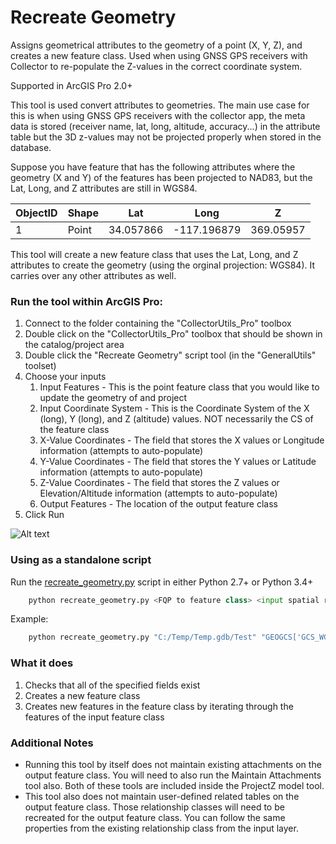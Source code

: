 # Recreate Geometry
Assigns geometrical attributes to the geometry of a point (X, Y, Z), and creates a new feature class. Used when using GNSS GPS receivers with Collector to re-populate the Z-values in the correct coordinate system.

Supported in ArcGIS Pro 2.0+

This tool is used convert attributes to geometries. The main use case for this is when using GNSS GPS receivers with the collector app, the meta data is stored (receiver name, lat, long, altitude, accuracy...) in the attribute table but the 3D z-values may not be projected properly when stored in the database. 

Suppose you have feature that has the following attributes where the geometry (X and Y) of the features has been projected to NAD83, but the Lat, Long, and Z attributes are still in WGS84. 

| ObjectID | Shape   | Lat       | Long        | Z         |
|----------|---------|-----------|-------------|-----------|
| 1        | Point   | 34.057866 | -117.196879 | 369.05957 |

This tool will create a new feature class that uses the Lat, Long, and Z attributes to create the geometry (using the orginal projection: WGS84). It carries over any other attributes as well.

### Run the tool within ArcGIS Pro:

1. Connect to the folder containing the "CollectorUtils_Pro" toolbox
2. Double click on the "CollectorUtils_Pro" toolbox that should be shown in the catalog/project area
3. Double click the "Recreate Geometry" script tool (in the "GeneralUtils" toolset)
4. Choose your inputs
    1. Input Features - This is the point feature class that you would like to update the geometry of and project
    2. Input Coordinate System - This is the Coordinate System of the X (long), Y (long), and Z (altitude) values. NOT necessarily the CS of the feature class
    3. X-Value Coordinates - The field that stores the X values or Longitude information (attempts to auto-populate)
    4. Y-Value Coordinates - The field that stores the Y values or Latitude information (attempts to auto-populate)
    5. Z-Value Coordinates - The field that stores the Z values or Elevation/Altitude information (attempts to auto-populate)
    6. Output Features - The location of the output feature class
5. Click Run

![Alt text](images/RecreateGeometry_interface.JPG "Interface")

### Using as a standalone script
Run the [recreate_geometry.py](scripts/recreate_geometry.py) script in either Python 2.7+ or Python 3.4+
```python
    python recreate_geometry.py <FQP to feature class> <input spatial reference as string> <x-field> <y-field> <z-field> <FQP to output feature class>
```

Example:
```python
    python recreate_geometry.py "C:/Temp/Temp.gdb/Test" "GEOGCS['GCS_WGS_1984',DATUM['D_WGS_1984',SPHEROID['WGS_1984',6378137.0,298.257223563]],PRIMEM['Greenwich',0.0],UNIT['Degree',0.0174532925199433]],VERTCS['WGS_1984',DATUM['D_WGS_1984',SPHEROID['WGS_1984',6378137.0,298.257223563]],PARAMETER['Vertical_Shift',0.0],PARAMETER['Direction',1.0],UNIT['Meter',1.0]]" "ESRIGNSS_LONGITUDE" "ESRIGNSS_LATITUDE" "ESRIGNSS_ALTITUDE" "C:/Temp/Output.gdb/Output3"
```

### What it does
1. Checks that all of the specified fields exist
2. Creates a new feature class
3. Creates new features in the feature class by iterating through the features of the input feature class

### Additional Notes
- Running this tool by itself does not maintain existing attachments on the output feature class. You will need to also run the Maintain Attachments tool also. Both of these tools are included inside the ProjectZ model tool. 
- This tool also does not maintain user-defined related tables on the output feature class. Those relationship classes will need to be recreated for the output feature class. You can follow the same properties from the existing relationship class from the input layer. 
